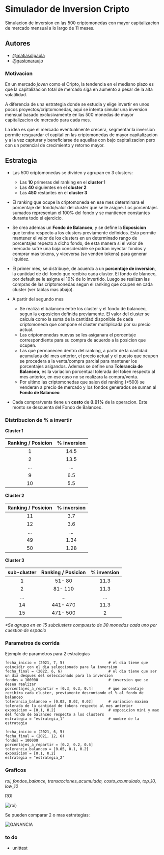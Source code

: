 # Simulador de Inversion Cripto

Simulacion de inversion en las 500 criptomonedas con mayor capitalizacion 
    de mercado mensual a lo largo de 11 meses.

## Autores
- [@matiasdipaola](https://github.com/dipaolme)
- [@gastonaraujo]()

### Motivacion
En un mercado *joven* como el Cripto, la tendencia en el mediano plazo es 
    que la capitalizacion total de mercado siga en aumento a pesar de la alta 
    volatilidad.

A diferencia de una estrategia donde se estudia y elige invertir en unos 
    pocos proyectos/criptomonedas, aqui se intenta simular una inversion 
    mensual basado exclusivamente en las 500 monedas de mayor  capitalizacion 
    de mercado para cada mes.

La idea es que el mercado eventualmente crecera, segmentar la inversion 
    permite resguardar el capital en las criptomonedas de mayor capitalizacion 
    y a la vez capturar y beneficiarse de aquellas con bajo capitalizacion pero 
    con un potencial de crecimiento y retorno mayor.

## Estrategia

* Las 500 criptomonedas se dividen y agrupan en  3 clusters:

    * Las **10** primeras del ranking en el **cluster 1**
    * Las **40** siguientes en el **cluster 2**
    * Las **450** restantes en el **cluster 3**

* El ranking que ocupe la criptomoneda en ese mes determinara 
    el porcentaje del fondo/valor del cluster que se le asigne. 
    Los porcentajes sumados representan el 100% del fondo y  se mantienen 
    constantes durante todo el ejercicio.

* Se crea ademas un **Fondo de Balanceo**, y se define la **Exposicion**  
    que tendra respecto a los clusters previamente definidos. 
    Esto permite mantener el valor de los clusters en un determinado rango 
    de porcentajes repecto a dicho fondo, de esta manera si el valor de 
    mercado sufre una baja considerable se podran inyectar 
    fondos y comprar mas tokens,  y viceversa (se venden tokens) para 
    generar liquidez.
* El primer mes, se distribuye, de acuerdo a un **porcentaje de inversion**, 
    la cantidad de del fondo que recibira cada cluster. El fondo de blanceo, 
    por default se le asigna el 10% de lo invertido. Luego se realizan las 
    compras de las criptomonedas segun el ranking que ocupen en cada cluster 
    (ver tablas mas abajo).

* A partir del segundo mes
    * Se realiza el balanceo entre los cluster y el fondo de balanceo, segun 
    la exposicion definida previamente. El valor del cluster se calcula como 
    la suma de la cantidad disponible de cada criptomoneda que compone el 
    cluster multiplicada por su precio actual.
    * Las criptomonedas nuevas se les asiganara el porcentaje correspondiente
    para su compra de acuerdo a la posicion que ocupen.
    * Las que permanecen dentro del ranking, a partir de la cantidad 
    acumulada del mes anterior, el precio actual y el puesto que ocupen 
    se procedera a la venta/compra parcial para mantener los porcentajes 
    asigandos. Ademas se define una **Tolerancia de Balanceo**, es la variacion 
    porcentual tolerada del token respecto al mes anterior, en ese caso no se 
    realizara la compra/venta. 
    * Por ultimo las criptomonedas que salen del ranking (>500) se venderan 
    a precio de mercado  y los fondos generados se 
    suman al **Fondo de Balanceo** 

* Cada compra/venta tiene un **costo** de **0.01%** de 
    la operacion. Este monto se descuenta del Fondo de Balanceo.





### Distribucion de % a invertir 


**Cluster 1**

| Ranking / Posicion  | % inversion |    
| :-: |  :-: |   
|  1  | 14.5 |
|  2  | 13.5 |
| ... |  ... |
|  9  |  6.5 |
|  10 |  5.5 |

**Cluster 2**

| Ranking / Posicion  | % inversion |    
| :-: | :-: |   
|  11 | 3.7 |
|  12 | 3.6 |
| ... | ... |
|  49 | 1.34 |
|  50 | 1.28 |

**Cluster 3**

| sub-cluster | Ranking / Posicion  | % inversion |    
|:---:|   :-:   | :-:  |   
|  1  |  51- 80 | 11.3 |
|  2  | 81- 110 | 11.3 |
| ... |   ...   |  ... |
| 14  |441- 470 | 11.3 |
|  15 |471- 500 |   2  |

*\*Se agrupa en en 15 subclusters compuesto de 30 monedas cada uno por cuestion de espacio*

### Parametros de corrida

Ejemplo de parametros para 2 estrategias 

    fecha_inicio = (2021, 7, 5)                    # el dia tiene que coincidir con el dia seleccionado para la inversion
    fecha_final = (2022, 6, 6)                     # el dia tiene que ser un dia despues del seleccionado para la inversion
    fondos = 100000                                # inversion que se desea realizar    
    porcentajes_a_repartir = [0.3, 0.3, 0.4]       # que porcentaje recibira cada cluster, previamente descontando el % al fondo de balanceo
    tolerancia_balanceo = [0.02, 0.02, 0.02]       # variacion maxima tolerada de la cantidad de tokens respecto al mes anterior 
    exposicion = [0.1, 0.2]                        # exposicion mini y max del fondo de balanceo respecto a los clusters  
    estrategia = "estrategia_1"                    # nombre de la estrategia   

    fecha_inicio = (2021, 6, 5)
    fecha_final = (2021, 12, 6)
    fondos = 100000
    porcentajes_a_repartir = [0.2, 0.2, 0.6]
    tolerancia_balanceo = [0.05, 0.1, 0.2]
    exposicion = [0.1, 0.2]
    estrategia = "estrategia_2"



### Graficos

*roi, fondos_balance, transacciones_acumulada, costo_acumulado, top_10, low_10*

ROI

![roi](https://github.com/dipaolme/Simulador-de-inversion-Cripto/blob/main/imagenes/roi.png))



Se pueden comparar 2 o mas estrategias:


![GANANCIA](https://github.com/dipaolme/Simulador-de-inversion-Cripto/blob/main/imagenes/ganancia_comparada.png)



### to do
* unittest
